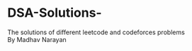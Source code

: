 # DSA-Solutions-
The solutions of different leetcode and codeforces problems
<br>
By Madhav Narayan
